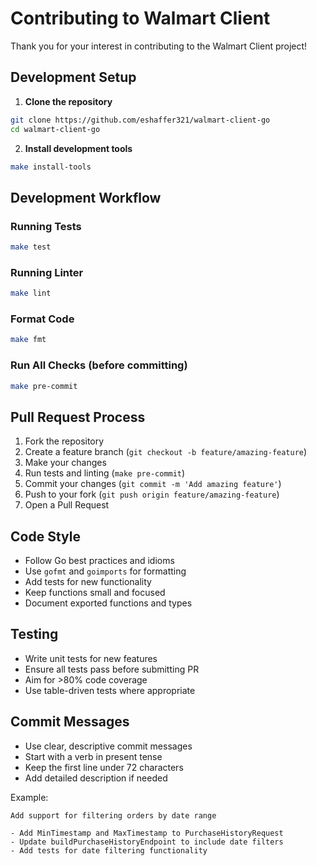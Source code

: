 # Contributing to Walmart Client

Thank you for your interest in contributing to the Walmart Client project!

## Development Setup

1. **Clone the repository**
```bash
git clone https://github.com/eshaffer321/walmart-client-go
cd walmart-client-go
```

2. **Install development tools**
```bash
make install-tools
```

## Development Workflow

### Running Tests
```bash
make test
```

### Running Linter
```bash
make lint
```

### Format Code
```bash
make fmt
```

### Run All Checks (before committing)
```bash
make pre-commit
```

## Pull Request Process

1. Fork the repository
2. Create a feature branch (`git checkout -b feature/amazing-feature`)
3. Make your changes
4. Run tests and linting (`make pre-commit`)
5. Commit your changes (`git commit -m 'Add amazing feature'`)
6. Push to your fork (`git push origin feature/amazing-feature`)
7. Open a Pull Request

## Code Style

- Follow Go best practices and idioms
- Use `gofmt` and `goimports` for formatting
- Add tests for new functionality
- Keep functions small and focused
- Document exported functions and types

## Testing

- Write unit tests for new features
- Ensure all tests pass before submitting PR
- Aim for >80% code coverage
- Use table-driven tests where appropriate

## Commit Messages

- Use clear, descriptive commit messages
- Start with a verb in present tense
- Keep the first line under 72 characters
- Add detailed description if needed

Example:
```
Add support for filtering orders by date range

- Add MinTimestamp and MaxTimestamp to PurchaseHistoryRequest
- Update buildPurchaseHistoryEndpoint to include date filters
- Add tests for date filtering functionality
```